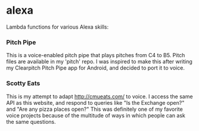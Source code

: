 # alexa
Lambda functions for various Alexa skills:

### Pitch Pipe
This is a voice-enabled pitch pipe that plays pitches from C4 to B5. Pitch files are available in my 'pitch' repo. I was inspired to make this after writing my Clearpitch Pitch Pipe app for Android, and decided to port it to voice.

### Scotty Eats
This is my attempt to adapt http://cmueats.com/ to voice. I access the same API as this website, and respond to queries like "Is the Exchange open?" and "Are any pizza places open?" This was definitely one of my favorite voice projects because of the multitude of ways in which people can ask the same questions.
